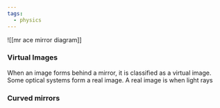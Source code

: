 ```yaml
---
tags:
  - physics
---
```

![[mr ace mirror diagram]]
### Virtual Images
When an image forms behind a mirror, it is classified as a virtual image. Some optical systems form a real image. A real image is when light rays 

### Curved mirrors 

